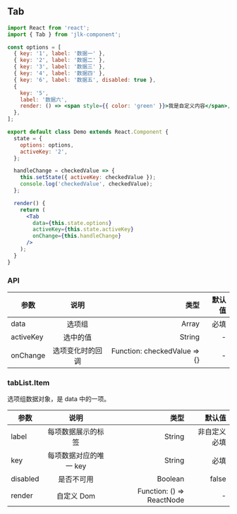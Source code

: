 ## Tab

```jsx
import React from 'react';
import { Tab } from 'jlk-component';

const options = [
  { key: '1', label: '数据一' },
  { key: '2', label: '数据二' },
  { key: '3', label: '数据三' },
  { key: '4', label: '数据四' },
  { key: '6', label: '数据五', disabled: true },
  {
    key: '5',
    label: '数据六',
    render: () => <span style={{ color: 'green' }}>我是自定义内容</span>,
  },
];

export default class Demo extends React.Component {
  state = {
    options: options,
    activeKey: '2',
  };

  handleChange = checkedValue => {
    this.setState({ activeKey: checkedValue });
    console.log('checkedValue', checkedValue);
  };

  render() {
    return (
      <Tab
        data={this.state.options}
        activeKey={this.state.activeKey}
        onChange={this.handleChange}
      />
    );
  }
}
```

### API

| 参数      |       说明       |                         类型 | 默认值 |
| --------- | :--------------: | ---------------------------: | -----: |
| data      |      选项组      |                        Array |   必填 |
| activeKey |     选中的值     |                       String |      - |
| onChange  | 选项变化时的回调 | Function: checkedValue => {} |      - |

### tabList.Item

选项组数据对象，是 data 中的一项。

| 参数     |          说明          |                      类型 |       默认值 |
| -------- | :--------------------: | ------------------------: | -----------: |
| label    |   每项数据展示的标签   |                    String | 非自定义必填 |
| key      | 每项数据对应的唯一 key |                    String |         必填 |
| disabled |       是否不可用       |                   Boolean |        false |
| render   |       自定义 Dom       | Function: () => ReactNode |            - |
